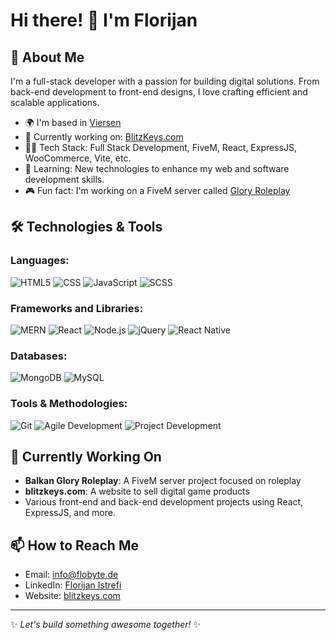# Hi there! 👋 I'm Florijan

## 🚀 About Me

I'm a full-stack developer with a passion for building digital solutions. From back-end development to front-end designs, I love crafting efficient and scalable applications. 

- 🌍 I'm based in [Viersen](https://en.wikipedia.org/wiki/Viersen)
- 🔭 Currently working on: [BlitzKeys.com](https://blitzkeys.com)
- 👨‍💻 Tech Stack: Full Stack Development, FiveM, React, ExpressJS, WooCommerce, Vite, etc.
- 🌱 Learning: New technologies to enhance my web and software development skills.
- 🎮 Fun fact: I'm working on a FiveM server called [Glory Roleplay](https://balkanglory.com)

## 🛠️ Technologies & Tools

### Languages:
![HTML5](https://img.shields.io/badge/-HTML5-000?style=flat&logo=html5)
![CSS](https://img.shields.io/badge/-CSS-000?style=flat&logo=css3)
![JavaScript](https://img.shields.io/badge/-JavaScript-000?style=flat&logo=javascript)
![SCSS](https://img.shields.io/badge/-SCSS-000?style=flat&logo=sass)

### Frameworks and Libraries:
![MERN](https://img.shields.io/badge/-MERN-000?style=flat&logo=mongodb&logoColor=green)
![React](https://img.shields.io/badge/-React-000?style=flat&logo=react)
![Node.js](https://img.shields.io/badge/-Node.js-000?style=flat&logo=node.js)
![jQuery](https://img.shields.io/badge/-jQuery-000?style=flat&logo=jquery)
![React Native](https://img.shields.io/badge/-React%20Native-000?style=flat&logo=react)

### Databases:
![MongoDB](https://img.shields.io/badge/-MongoDB-000?style=flat&logo=mongodb)
![MySQL](https://img.shields.io/badge/-MySQL-000?style=flat&logo=mysql)

### Tools & Methodologies:
![Git](https://img.shields.io/badge/-Git-000?style=flat&logo=git)
![Agile Development](https://img.shields.io/badge/-Agile%20Development-000?style=flat&logo=scrum)
![Project Development](https://img.shields.io/badge/-Project%20Development-000?style=flat&logo=project)


## 🔧 Currently Working On

- **Balkan Glory Roleplay**: A FiveM server project focused on roleplay
- **blitzkeys.com**: A website to sell digital game products
- Various front-end and back-end development projects using React, ExpressJS, and more.

## 📫 How to Reach Me

- Email: [info@flobyte.de](mailto:info@flobyte.de)
- LinkedIn: [Florijan Istrefi](https://www.linkedin.com/in/florijan-istrefi-503b92331/)
- Website: [blitzkeys.com](https://blitzkeys.com)

---

✨ *Let's build something awesome together!* ✨

